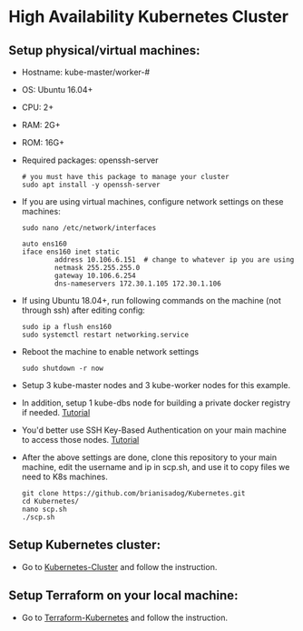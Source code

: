 # High Availability Kubernetes Cluster

## Setup physical/virtual machines:

- Hostname: kube-master/worker-#
- OS: Ubuntu 16.04+
- CPU: 2+
- RAM: 2G+
- ROM: 16G+
- Required packages: openssh-server

    ```shell
    # you must have this package to manage your cluster
    sudo apt install -y openssh-server
    ```

- If you are using virtual machines, configure network settings on these machines:

    ```shell
    sudo nano /etc/network/interfaces
    ```

    ```
    auto ens160
    iface ens160 inet static
            address 10.106.6.151  # change to whatever ip you are using
            netmask 255.255.255.0
            gateway 10.106.6.254
            dns-nameservers 172.30.1.105 172.30.1.106
    ```

- If using Ubuntu 18.04+, run following commands on the machine (not through ssh) after editing config:

    ```shell
    sudo ip a flush ens160
    sudo systemctl restart networking.service
    ```

- Reboot the machine to enable network settings

    ```shell
    sudo shutdown -r now
    ```

- Setup 3 kube-master nodes and 3 kube-worker nodes for this example.
- In addition, setup 1 kube-dbs node for building a private docker registry if needed. [Tutorial](https://docs.docker.com/registry/deploying/)
- You'd better use SSH Key-Based Authentication on your main machine to access those nodes. [Tutorial](https://www.digitalocean.com/community/tutorials/how-to-configure-ssh-key-based-authentication-on-a-linux-server)
- After the above settings are done, clone this repository to your main machine, edit the username and ip in scp.sh, and use it to copy files we need to K8s machines.

    ```shell
    git clone https://github.com/brianisadog/Kubernetes.git
    cd Kubernetes/
    nano scp.sh
    ./scp.sh
    ```

## Setup Kubernetes cluster:

- Go to [Kubernetes-Cluster](Kubernetes-Cluster/) and follow the instruction.

## Setup Terraform on your local machine:

- Go to [Terraform-Kubernetes](Terraform-Kubernetes/) and follow the instruction.
